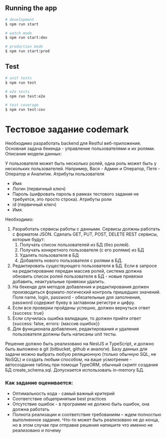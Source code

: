 ## Running the app

```bash
# development
$ npm run start

# watch mode
$ npm run start:dev

# production mode
$ npm run start:prod
```

## Test

```bash
# unit tests
$ npm run test

# e2e tests
$ npm run test:e2e

# test coverage
$ npm run test:cov
```

# Тестовое задание codemark

Необходимо разработать backend для Restful веб-приложения. Основная задача бекенда - управление пользователями и их ролями. Описание модели данных:  

У пользователя может быть несколько ролей, одна роль может быть у нескольких пользователей. Например, Вася - Админ и Оператор, Петя - Оператор и Аналитик. 
Атрибуты пользователя
- Имя
- Логин (первичный ключ)
- Пароль (шифровать пароль в рамках тестового задания не требуется, это просто строка). 
Атрибуты роли
- id (первичный ключ)
- Имя.
 
Необходимо: 

1. Разработать сервисы работы с данными. Сервисы должны работать с форматом JSON. Сделать GET, PUT, POST, DELETE REST сервисы, которые будут:
    1. Получать список пользователей из БД (без ролей).
    2. Получать конкретного пользователя (с его ролями) из БД
    3. Удалять пользователя в БД
    4. Добавлять нового пользователя с ролями в БД.
2. Редактировать существующего пользователя в БД. Если в запросе на редактирование передан массив ролей, система должна обновить список ролей пользователя в БД - новые привязки добавить, неактуальные привязки удалить.
3. На бекенде для методов добавления и редактирования должен производиться формато-логический контроль пришедших значений. Поля name, login, password - обязательные для заполнения, password содержит букву в заглавном регистре и цифру. 
4. Если все проверки пройдены успешно, должен вернуться ответ {success: true}
5. Если случилась ошибка валидации, то должен прийти ответ {success: false, errors: {массив ошибок}}
6. Для функционала добавления, редактирования и удаления пользователя должны быть написаны unit тесты. 
 

Решение должно быть реализовано на NestJS и TypeScript, и должно быть выложено в git (bitbucket, github и аналоги). Базу данных для задачи можно выбрать любую реляционную (только обычную SQL, не NoSQL) и создать любым способом, на ваше усмотрение - автосоздание таблиц при помощи TypeORM, обычный скрипт создания БД create_schema.sql. Допускается использовать in-memory БД. 

### Как задание оценивается:

- Оптимальность кода - самый важный критерий
- Соответствие общепринятым best practices
- Отсутствие ошибок - в программе не должно быть ошибок, она должна работать
- Полнота реализации и соответствие требованиям – ждем полностью выполненное задание. Что-то может быть реализовано не до конца, но в этом случае при отправке решения напишите что именно не реализовано и почему
